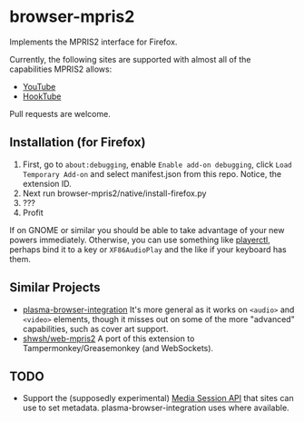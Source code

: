 # browser-mpris2
Implements the MPRIS2 interface for Firefox.

Currently, the following sites are supported with almost all of the capabilities MPRIS2 allows:
* [YouTube](https://youtube.com)
* [HookTube](https://hooktube.com)

Pull requests are welcome.

## Installation (for Firefox)
1. First, go to `about:debugging`, enable `Enable add-on debugging`, click `Load Temporary Add-on` and select manifest.json from this repo.  Notice, the extension ID.
2. Next run browser-mpris2/native/install-firefox.py
3. ???
4. Profit

If on GNOME or similar you should be able to take advantage of your new powers immediately.  Otherwise, you can use something like [playerctl](https://github.com/acrisci/playerctl), perhaps bind it to a key or `XF86AudioPlay` and the like if your keyboard has them.
## Similar Projects
* [plasma-browser-integration](https://github.com/KDE/plasma-browser-integration)
  It's more general as it works on `<audio>` and `<video>` elements, though it misses out on some of the more "advanced" capabilities, such as cover art support.
* [shwsh/web-mpris2](https://github.com/shwsh/web-mpris2)
  A port of this extension to Tampermonkey/Greasemonkey (and WebSockets).

## TODO
* Support the (supposedly experimental) [Media Session API](https://developer.mozilla.org/en-US/docs/Web/API/Media_Session_API) that sites can use to set metadata.  plasma-browser-integration uses where available.
